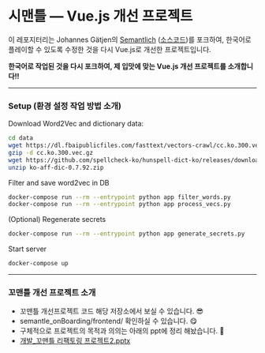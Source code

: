 # 시맨틀 — Vue.js 개선 프로젝트

이 레포지터리는 Johannes Gätjen의 [Semantlich](http://semantlich.johannesgaetjen.de/)
([소스코드](https://github.com/gaetjen/semantle-de))를 포크하여,
한국어로 플레이할 수 있도록 수정한 것을 다시 Vue.js로 개선한 프로젝트입니다.

 **한국어로 작업된 것을 다시 포크하여, 제 입맛에 맞는 Vue.js 개선 프로젝트를 소개합니다!!**
- - -
### Setup (환경 설정 작업 방법 소개)

Download Word2Vec and dictionary data:

```bash
cd data
wget https://dl.fbaipublicfiles.com/fasttext/vectors-crawl/cc.ko.300.vec.gz
gzip -d cc.ko.300.vec.gz
wget https://github.com/spellcheck-ko/hunspell-dict-ko/releases/download/0.7.92/ko-aff-dic-0.7.92.zip
unzip ko-aff-dic-0.7.92.zip
```

Filter and save word2vec in DB

```bash
docker-compose run --rm --entrypoint python app filter_words.py
docker-compose run --rm --entrypoint python app process_vecs.py
```

(Optional) Regenerate secrets

```bash
docker-compose run --rm --entrypoint python app generate_secrets.py
```

Start server

```bash
docker-compose up
```

- - -
### 꼬맨틀 개선 프로젝트 소개

* 꼬맨틀 개선프로젝트 코드 해당 저장소에서 보실 수 있습니다. 😎
* semantle_onBoarding/frontend/ 확인하실 수 있습니다. 😋
* 구체적으로 프로젝트의 목적과 의의는 아래의 ppt에 정리 해놨습니다. 🤗
* [개발_꼬맨틀 리팩토링 프로젝트2.pptx](https://github.com/goodsosbva/semantle_refactoring_project/files/10462838/_.2.pptx)





